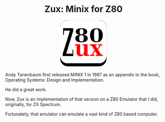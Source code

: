 <h1 align="center">Zux: Minix for Z80</h1>

<p align="center">
	<img src="Logo/Zux Logo 150.png" alt="StateMachine Logo" width="150" height="150">
</p>

Andy Tanenbaum first released MINIX 1 in 1987 as an appendix to the book, Operating Systems: Design and Implementation.

He did a great work.

Now, Zux is an implementation of that version on a Z80 Emulator that I did, originally, for ZX Spectrum.

Fortunately, that emulator can emulate a vast kind of Z80 based computer.